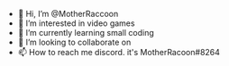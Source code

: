 - 👋 Hi, I’m @MotherRaccoon
- 👀 I’m interested in video games
- 🌱 I’m currently learning small coding
- 💞️ I’m looking to collaborate on 
- 📫 How to reach me discord. it's MotherRacoon#8264

<!---
MotherRaccoon/MotherRaccoon is a ✨ special ✨ repository because its `README.md` (this file) appears on your GitHub profile.
You can click the Preview link to take a look at your changes.
--->
